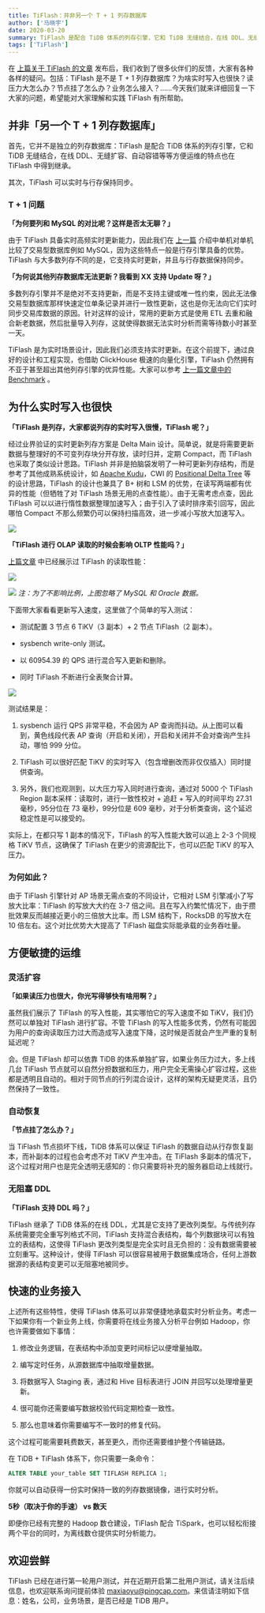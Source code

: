 ```yaml
---
title: TiFlash：并非另一个 T + 1 列存数据库
author: ['马晓宇']
date: 2020-03-20
summary: TiFlash 是配合 TiDB 体系的列存引擎，它和 TiDB 无缝结合，在线 DDL、无缝扩容、自动容错等等方便运维的特点也在 TiFlash 中得到继承，此外，TiFlash 可以实时与行存保持同步。
tags: ['TiFlash']
---
```

在 [上篇关于 TiFlash 的文章](https://pingcap.com/blog-cn/tidb-and-tiflash-vs-mysql-mariadb-greenplum-apache-spark/) 发布后，我们收到了很多伙伴们的反馈，大家有各种各样的疑问。包括：TiFlash 是不是 T + 1 列存数据库？为啥实时写入也很快？读压力大怎么办？节点挂了怎么办？业务怎么接入？……今天我们就来详细回复一下大家的问题，希望能对大家理解和实践 TiFlash 有所帮助。

## 并非「另一个 T + 1 列存数据库」

首先，它并不是独立的列存数据库：TiFlash 是配合 TiDB 体系的列存引擎，它和 TiDB 无缝结合，在线 DDL、无缝扩容、自动容错等等方便运维的特点也在 TiFlash 中得到继承。

其次，TiFlash 可以实时与行存保持同步。

### T + 1 问题

**「为何要列和 MySQL 的对比呢？这样是否太无聊？」**

由于 TiFlash 具备实时高频实时更新能力，因此我们在 [上一篇](https://pingcap.com/blog-cn/tidb-and-tiflash-vs-mysql-mariadb-greenplum-apache-spark/) 介绍中单机对单机比较了交易型数据库例如 MySQL，因为这些特点一般是行存引擎具备的优势。TiFlash 与大多数列存不同的是，它支持实时更新，并且与行存数据保持同步。

**「为何说其他列存数据库无法更新？我看到 XX 支持 Update 呀？」**

多数列存引擎并不是绝对不支持更新，而是不支持主键或唯一性约束，因此无法像交易型数据库那样快速定位单条记录并进行一致性更新，这也是你无法向它们实时同步交易库数据的原因。针对这样的设计，常用的更新方式是使用 ETL 去重和融合新老数据，然后批量导入列存，这就使得数据无法实时分析而需等待数小时甚至一天。

TiFlash 是为实时场景设计，因此我们必须支持实时更新。在这个前提下，通过良好的设计和工程实现，也借助 ClickHouse 极速的向量化引擎，TiFlash 仍然拥有不亚于甚至超出其他列存引擎的优异性能。大家可以参考 [上一篇文章中的 Benchmark](https://pingcap.com/blog-cn/tidb-and-tiflash-vs-mysql-mariadb-greenplum-apache-spark/) 。

## 为什么实时写入也很快

**「TiFlash 是列存，大家都说列存的实时写入很慢，TiFlash 呢？」**

经过业界验证的实时更新列存方案是 Delta Main 设计。简单说，就是将需要更新数据与整理好的不可变列存块分开存放，读时归并，定期 Compact，而 TiFlash 也采取了类似设计思路。TiFlash 并非是拍脑袋发明了一种可更新列存结构，而是参考了其他成熟系统设计，如 [Apache Kudu](https://kudu.apache.org/kudu.pdf)，CWI 的 [Positional Delta Tree](http://www.odbms.org/wp-content/uploads/2014/07/PositionalDelat-Trees.pdf) 等的设计思路，TiFlash 的设计也兼具了 B+ 树和 LSM 的优势，在读写两端都有优异的性能（但牺牲了对 TiFlash 场景无用的点查性能）。由于无需考虑点查，因此 TiFlash 可以以进行惰性数据整理加速写入；由于引入了读时排序索引回写，因此哪怕 Compact 不那么频繁仍可以保持扫描高效，进一步减小写放大加速写入。

![](media/tiflash-column-database/1-tiflash-design.png)

**「TiFlash 进行 OLAP 读取的时候会影响 OLTP 性能吗？」**

[上篇文章](https://pingcap.com/blog-cn/tidb-and-tiflash-vs-mysql-mariadb-greenplum-apache-spark/) 中已经展示过 TiFlash 的读取性能：

![](media/tiflash-column-database/2-read-performance.png)

![](media/tiflash-column-database/3-read-performance-chart.png)
*注：为了不影响比例，上图忽略了 MySQL 和 Oracle 数据。*

下面带大家看看更新写入速度，这里做了个简单的写入测试：

* 测试配置 3 节点 6 TiKV（3 副本）+ 2 节点 TiFlash（2 副本）。

* sysbench write-only 测试。

* 以 60954.39 的 QPS 进行混合写入更新和删除。

* 同时 TiFlash 不断进行全表聚合计算。

![](media/tiflash-column-database/4-999-duration.png)

测试结果是：

1. sysbench 运行 QPS 非常平稳，不会因为 AP 查询而抖动。从上图可以看到，黄色线段代表 AP 查询（开启和关闭），开启和关闭并不会对查询产生抖动，哪怕 999 分位。

2. TiFlash 可以很好匹配 TiKV 的实时写入（包含增删改而非仅仅插入）同时提供查询。

3. 另外，我们也观测到，以大压力写入同时进行查询，通过对 5000 个 TiFlash Region 副本采样：读取时，进行一致性校对 + 追赶 + 写入的时间平均 27.31 毫秒，95分位在 73 毫秒，99分位是 609 毫秒，对于分析类查询，这个延迟稳定性是可以接受的。

实际上，在都只写 1 副本的情况下，TiFlash 的写入性能大致可以追上 2-3 个同规格 TiKV 节点，这确保了 TiFlash 在更少的资源配比下，也可以匹配 TiKV 的写入压力。

### 为何如此？

由于 TiFlash 引擎针对 AP 场景无需点查的不同设计，它相对 LSM 引擎减小了写放大比率：TiFlash 的写放大大约在 3-7 倍之间。且在写入约繁忙情况下，由于攒批效果反而越接近更小的三倍放大比率。而 LSM 结构下，RocksDB 的写放大在 10 倍左右。这个对比优势大大提高了 TiFlash 磁盘实际能承载的业务吞吐量。

## 方便敏捷的运维

### 灵活扩容

**「如果读压力也很大，你光写得够快有啥用啊？」**

虽然我们展示了 TiFlash 的写入性能，其实哪怕它的写入速度不如 TiKV，我们仍然可以单独对 TiFlash 进行扩容。不管 TiFlash 的写入性能多优秀，仍然有可能因为用户的查询读取压力过大而造成写入速度下降，这时候是否就会产生严重的复制延迟呢？

会。但是 TiFlash 却可以依靠 TiDB 的体系单独扩容，如果业务压力过大，多上线几台 TiFlash 节点就可以自然分担数据和压力，用户完全无需操心扩容过程，这些都是透明且自动的。相对于同节点的行列混合设计，这样的架构无疑更灵活，且仍然保持了一致性。

### 自动恢复

**「节点挂了怎么办？」**

当 TiFlash 节点损坏下线，TiDB 体系可以保证 TiFlash 的数据自动从行存恢复副本，而补副本的过程也会考虑不对 TiKV 产生冲击。在 TiFlash 多副本的情况下，这个过程对用户也是完全透明无感知的：你只需要将补充的服务器启动上线就行。

### 无阻塞 DDL

**「TiFlash 支持 DDL 吗？」**

TiFlash 继承了 TiDB 体系的在线 DDL，尤其是它支持了更改列类型。与传统列存系统需要完全重写列格式不同，TiFlash 支持混合表结构，每个列数据块可以有独立的表结构，这使得 TiFlash 更改列类型是完全实时且无负担的：没有数据需要被立刻重写。这种设计，使得 TiFlash 可以很容易被用于数据集成场合，任何上游数据源的表结构变更可以无阻塞地被同步。

## 快速的业务接入

上述所有这些特性，使得 TiFlash 体系可以非常便捷地承载实时分析业务。考虑一下如果你有一个新业务上线，你需要将在线业务接入分析平台例如 Hadoop，你也许需要做如下事情：

1. 修改业务逻辑，在表结构中添加变更时间标记以便增量抽取。

2. 编写定时任务，从源数据库中抽取增量数据。

3. 将数据写入 Staging 表，通过和 Hive 目标表进行 JOIN 并回写以处理增量更新。

4. 很可能你还需要编写数据校验代码定期检查一致性。

5. 那么也意味着你需要编写不一致时的修复代码。

这个过程可能需要耗费数天，甚至更久，而你还需要维护整个传输链路。

在 TiDB + TiFlash 体系下，你只需要一条命令：

```SQL
ALTER TABLE your_table SET TIFLASH REPLICA 1;
```

你就可以自动获得一份实时保持一致的列存数据镜像，进行实时分析。

**5秒（取决于你的手速） vs 数天**

即便你已经有完整的 Hadoop 数仓建设，TiFlash 配合 TiSpark，也可以轻松衔接两个平台的同时，为离线数仓提供实时分析能力。

## 欢迎尝鲜

TiFlash 已经在进行第一轮用户测试，并在近期开启第二批用户测试，请关注后续信息，也欢迎联系询问提前体验 maxiaoyu@pingcap.com。来信请注明如下信息：姓名，公司，业务场景，是否已经是 TiDB 用户。
